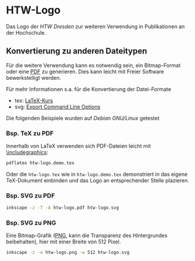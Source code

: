 # HTW-Logo

Das Logo der *HTW Dresden* zur weiteren Verwendung in Publikationen an der Hochschule.

## Konvertierung zu anderen Dateitypen

Für die weitere Verwendung kann es notwendig sein, ein Bitmap-Format oder eine [PDF](https://en.wikipedia.org/w/index.php?title=Portable_Document_Format&oldid=716063782) zu generieren. Dies kann leicht mit Freier Software bewerkstelligt werden.

Für mehr Informationen s.a. für die Konvertierung der Datei-Formate
* tex: [LaTeX-Kurs](http://wwwtcs.inf.tu-dresden.de/~borch/lehre/2015-latex/)
* svg: [Export Command Line Options](http://tavmjong.free.fr/INKSCAPE/MANUAL/html/CommandLine-Export.html)

Die folgenden Beispiele wurden auf *Debian GNU/Linux* getestet

### Bsp. TeX zu PDF

Innerhalb von LaTeX verwenden sich PDF-Dateien leicht mit [\includegraphics](http://golatex.de/wiki/index.php?title=\includegraphics):

```bash
pdflatex htw-logo.demo.tex
```

Oder die `htw-logo.tex` wie in `htw-logo.demo.tex` demonstriert in das eigene TeX-Dokument einbinden und das Logo an entsprechender Stelle plazieren.

### Bsp. SVG zu PDF

```bash
inkscape -z -T -A htw-logo.pdf htw-logo.svg
```

### Bsp. SVG zu PNG

Eine Bitmap-Grafik ([PNG](https://en.wikipedia.org/w/index.php?title=Portable_Network_Graphics&oldid=716163563), kann die Transparenz des Hintergrundes beibehalten), hier mit einer Breite von 512 Pixel.

```bash
inkscape -z -e htw-logo.png -w 512 htw-logo.svg
```
